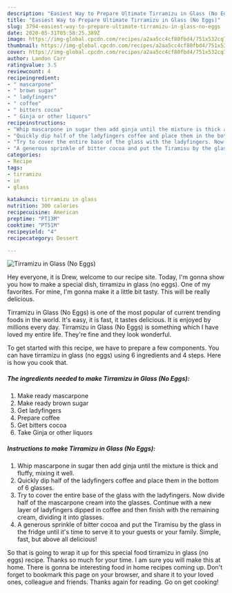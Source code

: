 ```yaml
---
description: "Easiest Way to Prepare Ultimate Tirramizu in Glass (No Eggs)"
title: "Easiest Way to Prepare Ultimate Tirramizu in Glass (No Eggs)"
slug: 3794-easiest-way-to-prepare-ultimate-tirramizu-in-glass-no-eggs
date: 2020-05-31T05:58:25.389Z
image: https://img-global.cpcdn.com/recipes/a2aa5cc4cf80fbd4/751x532cq70/tirramizu-in-glass-no-eggs-recipe-main-photo.jpg
thumbnail: https://img-global.cpcdn.com/recipes/a2aa5cc4cf80fbd4/751x532cq70/tirramizu-in-glass-no-eggs-recipe-main-photo.jpg
cover: https://img-global.cpcdn.com/recipes/a2aa5cc4cf80fbd4/751x532cq70/tirramizu-in-glass-no-eggs-recipe-main-photo.jpg
author: Landon Carr
ratingvalue: 3.5
reviewcount: 4
recipeingredient:
- " mascarpone"
- " brown sugar"
- " ladyfingers"
- " coffee"
- " bitters cocoa"
- " Ginja or other liquors"
recipeinstructions:
- "Whip mascarpone in sugar then add ginja until the mixture is thick and fluffy, mixing it well."
- "Quickly dip half of the ladyfingers coffee and place them in the bottom of 6 glasses."
- "Try to cover the entire base of the glass with the ladyfingers. Now divide half of the mascarpone cream into the glasses. Continue with a new layer of ladyfingers dipped in coffee and then finish with the remaining cream, dividing it into glasses."
- "A generous sprinkle of bitter cocoa and put the Tiramisu by the glass in the fridge until it&#39;s time to serve it to your guests or your family. Simple, fast, but above all delicious!"
categories:
- Recipe
tags:
- tirramizu
- in
- glass

katakunci: tirramizu in glass 
nutrition: 300 calories
recipecuisine: American
preptime: "PT13M"
cooktime: "PT51M"
recipeyield: "4"
recipecategory: Dessert

---
```



![Tirramizu in Glass (No Eggs)](https://img-global.cpcdn.com/recipes/a2aa5cc4cf80fbd4/751x532cq70/tirramizu-in-glass-no-eggs-recipe-main-photo.jpg)

Hey everyone, it is Drew, welcome to our recipe site. Today, I'm gonna show you how to make a special dish, tirramizu in glass (no eggs). One of my favorites. For mine, I'm gonna make it a little bit tasty. This will be really delicious.



Tirramizu in Glass (No Eggs) is one of the most popular of current trending foods in the world. It's easy, it is fast, it tastes delicious. It is enjoyed by millions every day. Tirramizu in Glass (No Eggs) is something which I have loved my entire life. They're fine and they look wonderful.


To get started with this recipe, we have to prepare a few components. You can have tirramizu in glass (no eggs) using 6 ingredients and 4 steps. Here is how you cook that.

<!--inarticleads1-->

##### The ingredients needed to make Tirramizu in Glass (No Eggs):

1. Make ready  mascarpone
1. Make ready  brown sugar
1. Get  ladyfingers
1. Prepare  coffee
1. Get  bitters cocoa
1. Take  Ginja or other liquors




<!--inarticleads2-->

##### Instructions to make Tirramizu in Glass (No Eggs):

1. Whip mascarpone in sugar then add ginja until the mixture is thick and fluffy, mixing it well.
1. Quickly dip half of the ladyfingers coffee and place them in the bottom of 6 glasses.
1. Try to cover the entire base of the glass with the ladyfingers. Now divide half of the mascarpone cream into the glasses. Continue with a new layer of ladyfingers dipped in coffee and then finish with the remaining cream, dividing it into glasses.
1. A generous sprinkle of bitter cocoa and put the Tiramisu by the glass in the fridge until it&#39;s time to serve it to your guests or your family. Simple, fast, but above all delicious!




So that is going to wrap it up for this special food tirramizu in glass (no eggs) recipe. Thanks so much for your time. I am sure you will make this at home. There is gonna be interesting food in home recipes coming up. Don't forget to bookmark this page on your browser, and share it to your loved ones, colleague and friends. Thanks again for reading. Go on get cooking!
